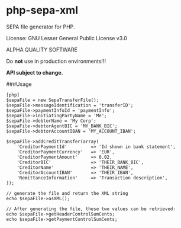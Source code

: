 php-sepa-xml
============

SEPA file generator for PHP.

License: GNU Lesser General Public License v3.0

ALPHA QUALITY SOFTWARE

Do **not** use in production environments!!!

**API subject to change.**

###Usage
~~~
[php]
$sepaFile = new SepaTransferFile();
$sepaFile->messageIdentification = 'transferID';
$sepaFile->paymentInfoId = 'paymentInfo';
$sepaFile->initiatingPartyName = 'Me';
$sepaFile->debtorName = 'My Corp';
$sepaFile->debtorAgentBIC = 'MY_BANK_BIC';
$sepaFile->debtorAccountIBAN = 'MY_ACCOUNT_IBAN';

$sepaFile->addCreditTransfer(array(
	'CreditorPaymentId'			=> 'Id shown in bank statement',
	'CreditorPaymentCurrency'	=> 'EUR',
	'CreditorPaymentAmount'		=> 0.02,
	'CreditorBIC'				=> 'THEIR_BANK_BIC',
	'CreditorName'				=> 'THEIR_NAME',
	'CreditorAccountIBAN'		=> 'THEIR_IBAN',
	'RemittanceInformation'		=> 'Transaction description',
));

// generate the file and return the XML string
echo $sepaFile->asXML();

// After generating the file, these two values can be retrieved:
echo $sepaFile->getHeaderControlSumCents;
echo $sepaFile->getPaymentControlSumCents;
~~~

